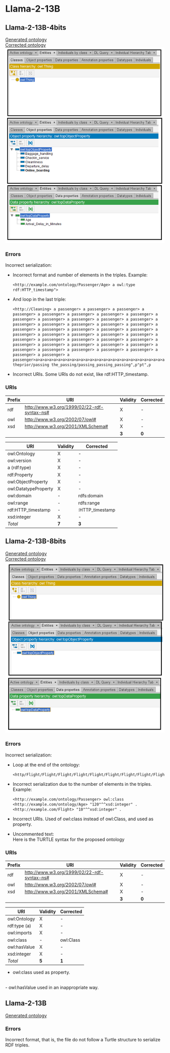 # Llama-2-13B

## Llama-2-13B-4bits

[Generated ontology](./4bits_ontology.txt)
<br>
[Corrected ontology](./4bits_ontology_corrected.txt)
<br>
![](./4bits_ontology_corrected.png)

### Errors

Incorrect serialization: 
-   Incorrect format and number of elements in the triples. Example:
    ```
    <http://example.com/ontology/Passenger/Age> a owl:type rdf:HTTP_timestamp">
    ```

-   And loop in the last triple:<br>
    ```
    <http://Cleaning> a passenger> a passenger> a passenger> a passenger> a passenger> a passenger> a passenger> a passenger> a passenger> a passenger> a passenger> a passenger> a passenger> a passenger> a passenger> a passenger> a passenger> a passenger> a passenger> a passenger> a passenger> a passenger> a passenger> a passenger> a passenger> a passenger> a passenger> a passenger> a passenger> a passenger> a passenger> a passenger> a passenger> a passenger> a passenger> a passenger> a passenger> a passenger> a passenger> a passenger> a passenger> a passenger> a passenger> a passenger> a passenger> a passenger>a>a>a>a>a>a>a>a>a>a>a>a>a>a>a>a>a>a>a>a>a>a>a>a>a>a>a>a>a>a>a>a>a>a>a>a>a>a>a>a>a>a>a>a>a>a>a>a>a>a>a>a>a>a>a>a>a>a>a>a>a>a>a>a>a>a>a>a>a>a>a>a>a>a>a>a>a>a>a>a>a>a>a>a>a>a>a>a/pass/passing theprior/passing the_passing/passing_passing_passing",p"pt",p
    ```

-   Incorrect URIs. Some URIs do not exist, like rdf:HTTP_timestamp.


### URIs

| Prefix | URI                                           | Validity | Corrected |
|--------|-----------------------------------------------|----------|-----------|
| rdf    | http://www.w3.org/1999/02/22-rdf-syntax-ns#   | X        | -         |
| owl    | http://www.w3.org/2002/07/owl#                | X        | -         |
| xsd    | http://www.w3.org/2001/XMLSchema#             | X        | -         |
|        |                                               | **3**    | **0**     |


| URI                 | Validity | Corrected      |
|---------------------|----------|----------------|
| owl:Ontology        | X        | -              |
| owl:version         | X        | -              |
| a (rdf:type)        | X        | -              |
| rdf:Property        | X        | -              |
| owl:ObjectProperty  | X        | -              |
| owl:DatatypeProperty| X        | -              |
| owl:domain          | -        | rdfs:domain    |
| owl:range           | -        | rdfs:range     |
| rdf:HTTP_timestamp  | -        | :HTTP_timestamp|
| xsd:integer         | X        | -              |
| *Total*             | **7**    | **3**          |


## Llama-2-13B-8bits

[Generated ontology](./8bits_ontology.txt)
<br>
[Corrected ontology](./8bits_ontology_corrected.txt)
<br>
![](./8bits_ontology_corrected.png)


### Errors

Incorrect serialization:
-   Loop at the end of the ontology:
    ```
    <http/Flight/Flight/Flight/Flight/Flight/Flight/Flight/Flight/Flight/Flight/Flight/Flight/Flight/Flight/Flight/Flight/Flight/Flight/Flight/Flight/Flight/Flight/Flight/Flight/Flight/Flight/Flight/Flight/Flight/Flight/Flight/Flight/Flight/Flight/Flight/Flight/Flight/Flight
    ```

-   Incorrect serialization due to the number of elements in the triples. Example:
    ```
    <http://example.com/ontology/Passenger> owl:class <http://example.com/ontology/Age> "120"^^xsd:integer" .
    <http://example.com/Flight> "10"^^xsd:integer" .
    ```

-   Incorrect URIs. Used of owl:class instead of owl:Class, and used as property.

-   Uncommented text: <br>
    Here is the TURTLE syntax for the proposed ontology


### URIs

| Prefix | URI                                           | Validity | Corrected |
|--------|-----------------------------------------------|----------|-----------|
| rdf    | http://www.w3.org/1999/02/22-rdf-syntax-ns#   | X        | -         |
| owl    | http://www.w3.org/2002/07/owl#                | X        | -         |
| xsd    | http://www.w3.org/2001/XMLSchema#             | X        | -         |
|        |                                               | **3**    | **0**     |

| URI           | Validity | Corrected   |
|---------------|----------|-------------|
| owl:Ontology  | X        | -           |
| rdf:type (a)  | X        | -           |
| owl:imports   | X        | -           |
| owl:class     | -        | owl:Class   |
| owl:hasValue  | X        | -           |
| xsd:integer   | X        | -           |
| *Total*       | **5**    | **1**       |

-   owl:class used as property.
<br>
-   owl:hasValue used in an inappropriate way.


## Llama-2-13B

[Generated ontology](./all_ontology.txt)

### Errors

Incorrect format, that is, the file do not follow a Turtle structure to serialize RDF triples.
